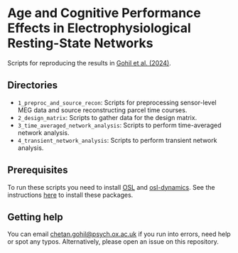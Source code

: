 # Age and Cognitive Performance Effects in Electrophysiological Resting-State Networks

Scripts for reproducing the results in [Gohil et al. (2024)]().

## Directories

- `1_preproc_and_source_recon`: Scripts for preprocessing sensor-level MEG data and source reconstructing parcel time courses.
- `2_design_matrix`: Scripts to gather data for the design matrix.
- `3_time_averaged_network_analysis`: Scripts to perform time-averaged network analysis.
- `4_transient_network_analysis`: Scripts to perform transient network analysis.

## Prerequisites

To run these scripts you need to install [OSL](https://github.com/OHBA-analysis/osl) and [osl-dynamics](https://github.com/OHBA-analysis/osl-dynamics). See the instructions [here](https://osl.readthedocs.io/en/latest/install.html) to install these packages.

## Getting help

You can email chetan.gohil@psych.ox.ac.uk if you run into errors, need help or spot any typos. Alternatively, please open an issue on this repository.
